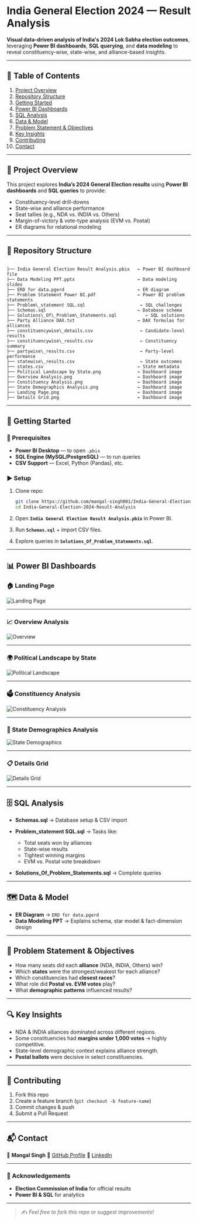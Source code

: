 # India General Election 2024 — Result Analysis

**Visual data-driven analysis of India's 2024 Lok Sabha election outcomes**, leveraging **Power BI dashboards**, **SQL querying**, and **data modeling** to reveal constituency-wise, state-wise, and alliance-based insights.

---

## 📑 Table of Contents

1. [Project Overview](#project-overview)  
2. [Repository Structure](#repository-structure)  
3. [Getting Started](#getting-started)  
4. [Power BI Dashboards](#power-bi-dashboards)  
5. [SQL Analysis](#sql-analysis)  
6. [Data & Model](#data--model)  
7. [Problem Statement & Objectives](#problem-statement--objectives)  
8. [Key Insights](#key-insights)  
9. [Contributing](#contributing)  
10. [Contact](#contact)  

---

## 📌 Project Overview

This project explores **India’s 2024 General Election results** using **Power BI dashboards** and **SQL queries** to provide:

- Constituency-level drill-downs  
- State-wise and alliance performance  
- Seat tallies (e.g., NDA vs. INDIA vs. Others)  
- Margin-of-victory & vote-type analysis (EVM vs. Postal)  
- ER diagrams for relational modeling  

---

## 📂 Repository Structure

```

├── India General Election Result Analysis.pbix   ← Power BI dashboard file
├── Data Modeling PPT.pptx                        ← Data modeling slides
├── ERD for data.pgerd                            ← ER diagram
├── Problem Statement Power BI.pdf                ← Power BI problem statements
├── Problem\_statement SQL.sql                     ← SQL challenges
├── Schemas.sql                                   ← Database schema
├── Solutions\_Of\_Problem\_Statements.sql           ← SQL solutions
├── Party Alliance DAX.txt                        ← DAX formulas for alliances
├── constituencywise\_details.csv                  ← Candidate-level results
├── constituencywise\_results.csv                  ← Constituency summary
├── partywise\_results.csv                         ← Party-level performance
├── statewise\_results.csv                         ← State outcomes
├── states.csv                                    ← State metadata
├── Political Landscape by State.png              ← Dashboard image
├── Overview Analysis.png                         ← Dashboard image
├── Constituency Analysis.png                     ← Dashboard image
├── State Demographics Analysis.png               ← Dashboard image
├── Landing Page.png                              ← Dashboard image
├── Details Grid.png                              ← Dashboard image

````

---

## 🚀 Getting Started

### 🔧 Prerequisites
- **Power BI Desktop** — to open `.pbix`  
- **SQL Engine (MySQL/PostgreSQL)** — to run queries  
- **CSV Support** — Excel, Python (Pandas), etc.  

### ▶️ Setup
1. Clone repo:
   ```bash
   git clone https://github.com/mangal-singh001/India-General-Election-2024-Result-Analysis.git
   cd India-General-Election-2024-Result-Analysis
   ````

2. Open **`India General Election Result Analysis.pbix`** in Power BI.
3. Run **`Schemas.sql`** + import CSV files.
4. Explore queries in **`Solutions_Of_Problem_Statements.sql`**.

---

## 📊 Power BI Dashboards

### 🏠 Landing Page

![Landing Page](./Landing%20Page.png)

---

### 📈 Overview Analysis

![Overview](./Overview%20Analysis.png)

---


### 🌍 Political Landscape by State

![Political Landscape](./Political%20Landscape%20by%20State.png)


---

### 🗳 Constituency Analysis

![Constituency Analysis](./Constituency%20Analysis.png)

---

### 👥 State Demographics Analysis

![State Demographics](./State%20Demographics%20Analysis.png)

---

### 📋 Details Grid

![Details Grid](./Details%20Grid.png)

---

## 🗄 SQL Analysis

* **Schemas.sql** → Database setup & CSV import
* **Problem\_statement SQL.sql** → Tasks like:

  * Total seats won by alliances
  * State-wise results
  * Tightest winning margins
  * EVM vs. Postal vote breakdown
* **Solutions\_Of\_Problem\_Statements.sql** → Complete queries

---

## 🗺 Data & Model

* **ER Diagram** → `ERD for data.pgerd`
* **Data Modeling PPT** → Explains schema, star model & fact-dimension design

---

## 🎯 Problem Statement & Objectives

* How many seats did each **alliance** (NDA, INDIA, Others) win?
* Which **states** were the strongest/weakest for each alliance?
* Which constituencies had **closest races**?
* What role did **Postal vs. EVM votes** play?
* What **demographic patterns** influenced results?

---

## 🔍 Key Insights

* NDA & INDIA alliances dominated across different regions.
* Some constituencies had **margins under 1,000 votes** → highly competitive.
* State-level demographic context explains alliance strength.
* **Postal ballots** were decisive in select constituencies.

---

## 🤝 Contributing

1. Fork this repo
2. Create a feature branch (`git checkout -b feature-name`)
3. Commit changes & push
4. Submit a Pull Request

---

## 📬 Contact

👤 **Mangal Singh**
📌 [GitHub Profile](https://github.com/mangal-singh001)
📌 [LinkedIn](https://www.linkedin.com/in/mangal-singh123)

                        

---

### 🙏 Acknowledgements

* **Election Commission of India** for official results
* **Power BI & SQL** for analytics


---


> ✍️ *Feel free to fork this repo or suggest improvements!*


